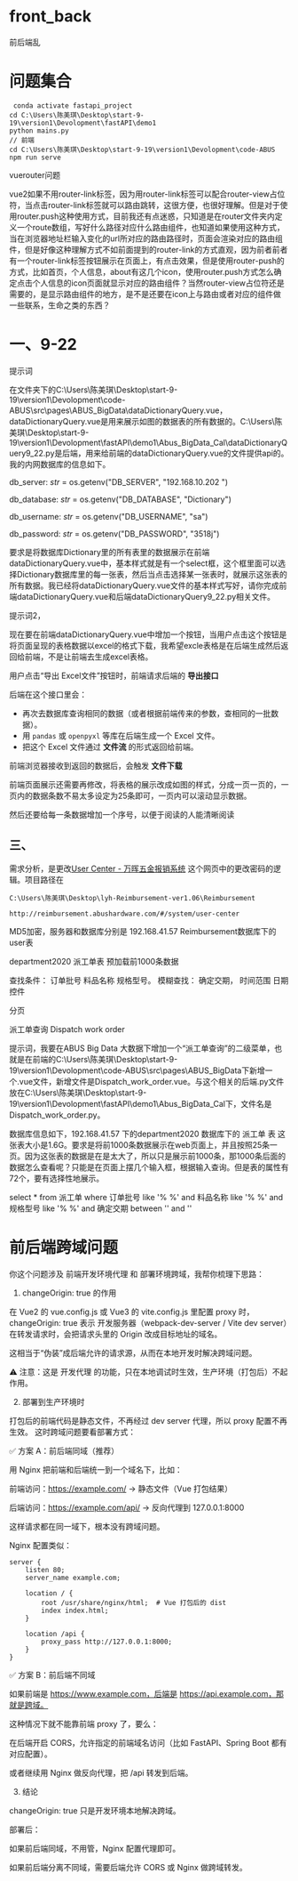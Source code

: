 # front_back
前后端乱


# 							问题集合



```shell
 conda activate fastapi_project
cd C:\Users\陈美琪\Desktop\start-9-19\version1\Devolopment\fastAPI\demo1
python mains.py
// 前端
cd C:\Users\陈美琪\Desktop\start-9-19\version1\Devolopment\code-ABUS  npm run serve

```



vuerouter问题

vue2如果不用router-link标签，因为用router-link标签可以配合router-view占位符，当点击router-link标签就可以路由跳转，这很方便，也很好理解。但是对于使用router.push这种使用方式，目前我还有点迷惑，只知道是在router文件夹内定义一个route数组，写好什么路径对应什么路由组件，也知道如果使用这种方式，当在浏览器地址栏输入变化的url所对应的路由路径时，页面会渲染对应的路由组件，但是好像这种理解方式不如前面提到的router-link的方式直观，因为前者前者有一个router-link标签按钮展示在页面上，有点击效果，但是使用router-push的方式，比如首页，个人信息，about有这几个icon，使用router.push方式怎么确定点击个人信息的icon页面就显示对应的路由组件？当然router-view占位符还是需要的，是显示路由组件的地方，是不是还要在icon上与路由或者对应的组件做一些联系，生命之类的东西？

# 一、9-22

提示词

在文件夹下的C:\Users\陈美琪\Desktop\start-9-19\version1\Devolopment\code-ABUS\src\pages\ABUS_BigData\dataDictionaryQuery.vue，dataDictionaryQuery.vue是用来展示如图的数据表的所有数据的。C:\Users\陈美琪\Desktop\start-9-19\version1\Devolopment\fastAPI\demo1\Abus_BigData_Cal\dataDictionaryQuery9_22.py是后端，用来给前端的dataDictionaryQuery.vue的文件提供api的。我的内网数据库的信息如下。

 db_server: *str* = os.getenv("DB_SERVER", "192.168.10.202 ")

  db_database: *str* = os.getenv("DB_DATABASE", "Dictionary")

  db_username: *str* = os.getenv("DB_USERNAME", "sa")

  db_password: *str* = os.getenv("DB_PASSWORD", "3518j")

要求是将数据库Dictionary里的所有表里的数据展示在前端dataDictionaryQuery.vue中，基本样式就是有一个select框，这个框里面可以选择Dictionary数据库里的每一张表，然后当点击选择某一张表时，就展示这张表的所有数据。我已经将dataDictionaryQuery.vue文件的基本样式写好，请你完成前端dataDictionaryQuery.vue和后端dataDictionaryQuery9_22.py相关文件。

提示词2，

现在要在前端dataDictionaryQuery.vue中增加一个按钮，当用户点击这个按钮是将页面呈现的表格数据以excel的格式下载，我希望excle表格是在后端生成然后返回给前端，不是让前端去生成excel表格。

用户点击“导出 Excel文件”按钮时，前端请求后端的 **导出接口**

后端在这个接口里会：

- 再次去数据库查询相同的数据（或者根据前端传来的参数，查相同的一批数据）。
- 用 `pandas` 或 `openpyxl` 等库在后端生成一个 Excel 文件。
- 把这个 Excel 文件通过 **文件流** 的形式返回给前端。

前端浏览器接收到返回的数据后，会触发 **文件下载**



前端页面展示还需要再修改，将表格的展示改成如图的样式，分成一页一页的，一页内的数据条数不易太多设定为25条即可，一页内可以滚动显示数据。

然后还要给每一条数据增加一个序号，以便于阅读的人能清晰阅读

## 三、

需求分析，是更改[User Center - 万晖五金报销系统](http://reimbursement.abushardware.com/#/system/user-center)  这个网页中的更改密码的逻辑。项目路径在

```
C:\Users\陈美琪\Desktop\lyh-Reimbursement-ver1.06\Reimbursement
```

```
http://reimbursement.abushardware.com/#/system/user-center
```

MD5加密，服务器和数据库分别是 192.168.41.57 Reimbursement数据库下的user表









department2020 派工单表 预加载前1000条数据   

查找条件：  订单批号  料品名称 规格型号。   模糊查找：    确定交期，  				时间范围  日期控件

分页

派工单查询  Dispatch work order



提示词，我要在ABUS Big Data 大数据下增加一个“派工单查询”的二级菜单，也就是在前端的C:\Users\陈美琪\Desktop\start-9-19\version1\Devolopment\code-ABUS\src\pages\ABUS_BigData下新增一个.vue文件，新增文件是Dispatch_work_order.vue。与这个相关的后端.py文件放在C:\Users\陈美琪\Desktop\start-9-19\version1\Devolopment\fastAPI\demo1\Abus_BigData_Cal下，文件名是Dispatch_work_order.py。



数据库信息如下，192.168.41.57 下的department2020 数据库下的 派工单  表 这张表大小是1.6G。要求是将前1000条数据展示在web页面上，并且按照25条一页。因为这张表的数据是在是太大了，所以只是展示前1000条，那1000条后面的数据怎么查看呢？只能是在页面上摆几个输入框，根据输入查询。但是表的属性有72个，要有选择性地展示。





 select * from 派工单 where 订单批号 like '%  %'  and 料品名称 like '%  %' and 规格型号 like '%  %' and 确定交期 between '' and ''


 # 前后端跨域问题
 你这个问题涉及 前端开发环境代理 和 部署环境跨域，我帮你梳理下思路：

1. changeOrigin: true 的作用

在 Vue2 的 vue.config.js 或 Vue3 的 vite.config.js 里配置 proxy 时，
changeOrigin: true 表示 开发服务器（webpack-dev-server / Vite dev server）在转发请求时，会把请求头里的 Origin 改成目标地址的域名。

这相当于“伪装”成后端允许的请求源，从而在本地开发时解决跨域问题。

⚠️ 注意：这是 开发代理 的功能，只在本地调试时生效，生产环境（打包后）不起作用。

2. 部署到生产环境时

打包后的前端代码是静态文件，不再经过 dev server 代理，所以 proxy 配置不再生效。
这时跨域问题要看部署方式：

✅ 方案 A：前后端同域（推荐）

用 Nginx 把前端和后端统一到一个域名下，比如：

前端访问：https://example.com/ → 静态文件（Vue 打包结果）

后端访问：https://example.com/api/ → 反向代理到 127.0.0.1:8000

这样请求都在同一域下，根本没有跨域问题。

Nginx 配置类似：
```shell
server {
    listen 80;
    server_name example.com;

    location / {
        root /usr/share/nginx/html;  # Vue 打包后的 dist
        index index.html;
    }

    location /api {
        proxy_pass http://127.0.0.1:8000;
    }
}
```
✅ 方案 B：前后端不同域

如果前端是 https://www.example.com，后端是 https://api.example.com，那就是跨域。

这种情况下就不能靠前端 proxy 了，要么：

在后端开启 CORS，允许指定的前端域名访问（比如 FastAPI、Spring Boot 都有对应配置）。

或者继续用 Nginx 做反向代理，把 /api 转发到后端。

3. 结论

changeOrigin: true 只是开发环境本地解决跨域。

部署后：

如果前后端同域，不用管，Nginx 配置代理即可。

如果前后端分离不同域，需要后端允许 CORS 或 Nginx 做跨域转发。

​	
























